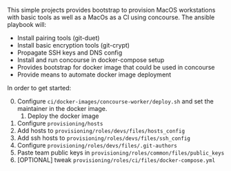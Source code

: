 
This simple projects provides bootstrap to provision MacOS workstations with
basic tools as well as a MacOs as a CI using concourse. The ansible playbook will:

- Install pairing tools (git-duet)
- Install basic encryption tools (git-crypt)
- Propagate SSH keys and DNS config
- Install and run concourse in docker-compose setup
- Provides bootstrap for docker image that could be used in concourse
- Provide means to automate docker image deployment

In order to get started:

0. Configure `ci/docker-images/concourse-worker/deploy.sh` and set the maintainer in the docker image.
    1. Deploy the docker image
1. Configure `provisioning/hosts`
2. Add hosts to `provisioning/roles/devs/files/hosts_config`
3. Add ssh hosts to `provisioning/roles/devs/files/ssh_config`
4. Configure `provisioning/roles/devs/files/.git-authors`
5. Paste team public keys in `provisioning/roles/common/files/public_keys`
6. [OPTIONAL] tweak `provisioning/roles/ci/files/docker-compose.yml`